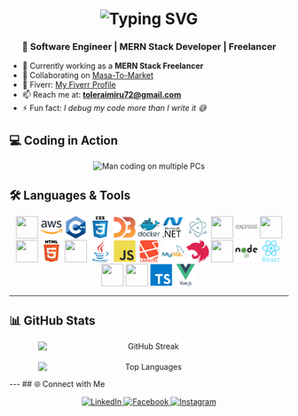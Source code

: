 <!-- Typing effect title -->
<h1 align="center">
  <img src="https://readme-typing-svg.herokuapp.com?font=Fira+Code&weight=600&size=28&pause=1000&color=00FF00&center=true&vCenter=true&width=600&lines=Hi+👋,+I'm+Tolera+Imiru;Software+Engineer+from+Ethiopia;Full+Stack+Developer;Always+Learning+New+Things!" alt="Typing SVG" />
</h1>

<h3 align="center">🚀 Software Engineer | MERN Stack Developer | Freelancer</h3>

- 🔭 Currently working as a **MERN Stack Freelancer**  
- 👯 Collaborating on [Masa-To-Market](https://github.com/ToleeraaImmiruu/Masaa-To-Market)  
- 🎯 Fiverr: [My Fiverr Profile](https://www.fiverr.com/s/o80XB3V)  
- 📫 Reach me at: **toleraimiru72@gmail.com**  
- ⚡ Fun fact: *I debug my code more than I write it 😅*

## 💻 Coding in Action
<div align="center">
  <img height="200" src="https://media.giphy.com/media/qgQUggAC3Pfv687qPC/giphy.gif" alt="Man coding on multiple PCs" />
</div>


## 🛠️ Languages & Tools
<p align="center">
  <!-- Frontend & Backend -->
  <a href="https://angular.io"><img src="https://angular.io/assets/images/logos/angular/angular.svg" width="40" height="40"/></a>
  <a href="https://aws.amazon.com"><img src="https://raw.githubusercontent.com/devicons/devicon/master/icons/amazonwebservices/amazonwebservices-original-wordmark.svg" width="40" height="40"/></a>
  <a href="https://www.w3schools.com/cpp/"><img src="https://raw.githubusercontent.com/devicons/devicon/master/icons/cplusplus/cplusplus-original.svg" width="40" height="40"/></a>
  <a href="https://www.w3schools.com/css/"><img src="https://raw.githubusercontent.com/devicons/devicon/master/icons/css3/css3-original-wordmark.svg" width="40" height="40"/></a>
  <a href="https://d3js.org/"><img src="https://raw.githubusercontent.com/devicons/devicon/master/icons/d3js/d3js-original.svg" width="40" height="40"/></a>
  <a href="https://www.docker.com/"><img src="https://raw.githubusercontent.com/devicons/devicon/master/icons/docker/docker-original-wordmark.svg" width="40" height="40"/></a>
  <a href="https://dotnet.microsoft.com/"><img src="https://raw.githubusercontent.com/devicons/devicon/master/icons/dot-net/dot-net-original-wordmark.svg" width="40" height="40"/></a>
  <a href="https://www.electronjs.org"><img src="https://raw.githubusercontent.com/devicons/devicon/master/icons/electron/electron-original.svg" width="40" height="40"/></a>
  <a href="https://elixir-lang.org"><img src="https://www.vectorlogo.zone/logos/elixir-lang/elixir-lang-icon.svg" width="40" height="40"/></a>
  <a href="https://expressjs.com"><img src="https://raw.githubusercontent.com/devicons/devicon/master/icons/express/express-original-wordmark.svg" width="40" height="40"/></a>
  <a href="https://firebase.google.com/"><img src="https://www.vectorlogo.zone/logos/firebase/firebase-icon.svg" width="40" height="40"/></a>
  <a href="https://flutter.dev"><img src="https://www.vectorlogo.zone/logos/flutterio/flutterio-icon.svg" width="40" height="40"/></a>
  <a href="https://www.w3.org/html/"><img src="https://raw.githubusercontent.com/devicons/devicon/master/icons/html5/html5-original-wordmark.svg" width="40" height="40"/></a>
  <a href="https://jasmine.github.io/"><img src="https://www.vectorlogo.zone/logos/jasmine/jasmine-icon.svg" width="40" height="40"/></a>
  <a href="https://www.java.com"><img src="https://raw.githubusercontent.com/devicons/devicon/master/icons/java/java-original.svg" width="40" height="40"/></a>
  <a href="https://developer.mozilla.org/en-US/docs/Web/JavaScript"><img src="https://raw.githubusercontent.com/devicons/devicon/master/icons/javascript/javascript-original.svg" width="40" height="40"/></a>
  <a href="https://laravel.com/"><img src="https://raw.githubusercontent.com/devicons/devicon/master/icons/laravel/laravel-plain-wordmark.svg" width="40" height="40"/></a>
  <a href="https://www.mysql.com/"><img src="https://raw.githubusercontent.com/devicons/devicon/master/icons/mysql/mysql-original-wordmark.svg" width="40" height="40"/></a>
  <a href="https://nestjs.com/"><img src="https://raw.githubusercontent.com/devicons/devicon/master/icons/nestjs/nestjs-plain.svg" width="40" height="40"/></a>
  <a href="https://nextjs.org/"><img src="https://cdn.worldvectorlogo.com/logos/nextjs-2.svg" width="40" height="40"/></a>
  <a href="https://nodejs.org"><img src="https://raw.githubusercontent.com/devicons/devicon/master/icons/nodejs/nodejs-original-wordmark.svg" width="40" height="40"/></a>
  <a href="https://reactjs.org/"><img src="https://raw.githubusercontent.com/devicons/devicon/master/icons/react/react-original-wordmark.svg" width="40" height="40"/></a>
  <a href="https://reactnative.dev/"><img src="https://reactnative.dev/img/header_logo.svg" width="40" height="40"/></a>
  <a href="https://tailwindcss.com/"><img src="https://www.vectorlogo.zone/logos/tailwindcss/tailwindcss-icon.svg" width="40" height="40"/></a>
  <a href="https://www.typescriptlang.org/"><img src="https://raw.githubusercontent.com/devicons/devicon/master/icons/typescript/typescript-original.svg" width="40" height="40"/></a>
  <a href="https://vuejs.org/"><img src="https://raw.githubusercontent.com/devicons/devicon/master/icons/vuejs/vuejs-original-wordmark.svg" width="40" height="40"/></a>
</p>

---


## 📊 GitHub Stats
<p align="center" style="display: flex; justify-content: center; gap: 20px; flex-wrap: wrap;">
  <img src="https://github-readme-streak-stats.herokuapp.com/?user=ToleeraaImmiruu&theme=radical" alt="GitHub Streak" width="400" />
  <img src="https://github-readme-stats.vercel.app/api/top-langs/?username=ToleeraaImmiruu&layout=compact&theme=radical" alt="Top Languages" width="400" />
</p>
---
## 🌐 Connect with Me
<p align="center">
  <a href="https://linkedin.com/in/tolera-imiru-888b5b355" target="_blank">
    <img src="https://img.shields.io/badge/LinkedIn-0A66C2?style=for-the-badge&logo=linkedin&logoColor=white" alt="LinkedIn"/>
  </a>
  <a href="https://facebook.com" target="_blank">
    <img src="https://img.shields.io/badge/Facebook-1877F2?style=for-the-badge&logo=facebook&logoColor=white" alt="Facebook"/>
  </a>
  <a href="https://instagram.com/toly_2025" target="_blank">
    <img src="https://img.shields.io/badge/Instagram-E4405F?style=for-the-badge&logo=instagram&logoColor=white" alt="Instagram"/>
  </a>
</p>
